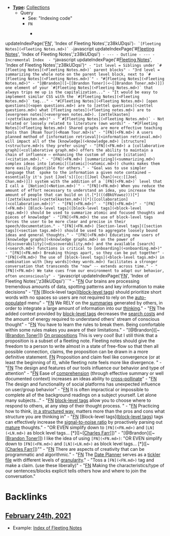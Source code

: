 - **[Type](<Type.md>):** [Collections](<Collections.md>)
    - Query
        - See: "Indexing code"
        - `FN`
            - ```javascript
updateIndexPage('[FN](<FN.md>)', 'Index of Fleeting Notes','z38kUDqsi')```
        - `[Fleeting Notes](<Fleeting Notes.md>)`
            - ```javascript
updateIndexPage('#[Fleeting Notes](<Fleeting Notes.md>)', 'Index of Fleeting Notes','z38kUDqsi')```
    - ---
    - Outline
    - ---
    - Incremental Index 
        - "```javascript
updateIndexPage('#[Fleeting Notes](<Fleeting Notes.md>)', 'Index of Fleeting Notes','z38kUDqsi')```"
        - "1st level = Siblings under `#[Fleeting Notes](<Fleeting Notes.md>)` parent blocks"
        - "3rd level = summarizing the whole note on the parent level block, next to `#[Fleeting Notes](<Fleeting Notes.md>)`"
        - "#[Fleeting Notes](<Fleeting Notes.md>)"
        - "[@Brandon]([~[[Brandon Toner](<~[[Brandon Toner.md>)]]) one element of your `#[Fleeting Notes](<Fleeting Notes.md>)` that always trips me up is the capitalization..."
        - "It would be easy to implement similar CSS with the `#[Fleeting Notes](<Fleeting Notes.md>)` tag..."
        - "#[Fleeting Notes](<Fleeting Notes.md>) [open questions](<open questions.md>) are to [zettel questions](<zettel questions.md>) what [fleeting notes](<fleeting notes.md>) are to [evergreen notes](<evergreen notes.md>). [zettelkasten](<zettelkasten.md>)"
        - "`#[Fleeting Notes](<Fleeting Notes.md>)` - Not related or loosely related to literature (own words)"
        - "#[Fleeting Notes](<Fleeting Notes.md>) Shared graphs are more effective teaching tools than [Roam Tour](<Roam Tour.md>)s"
        - "[FN](<FN.md>) A users planned method of [information retrieval](<information retrieval.md>) will impact all of the [knowledge](<knowledge.md>) [structure](<structure.md>)s they prefer using"
        - "[FN](<FN.md>) a [collaborative graph](<collaborative graph.md>) offers the ability to maintain a chain of influence — enhancing the custom of source [citation](<citation.md>)."
        - "[FN](<FN.md>) [summarizing](<summarizing.md>) complex ideas into [atomic]([atomic](<atomic.md>)) chunks makes them more easily digestible for others."
        - "Goal was to use simpler language that  spoke to the information a given note contained — essentially it's just [Joel's]([cc:[[Joel Chan](<cc:[[Joel Chan.md>)]]) system with the addition of a `[FN](<FN.md>)` level that I call a `[Notion](<Notion.md>)`"
        - "[FN](<FN.md>) When you reduce the amount of effort necessary to understand an idea, you increase the amount of people that can build on it.[*](((dBkUYuwoz)))[*]([zettelkasten](<zettelkasten.md>))[*]([collaboration](<collaboration.md>))"
        - "[FN](<FN.md>)"
        - "[FN](<FN.md>)"
        - "[FN](<FN.md>) [Block-level tags]([block-level tags](<block-level tags.md>)) should be used to summarize atomic and focused thoughts and pieces of knowledge"
        - "[FN](<FN.md>) the use of block-level tags forces the user to be more clear and precise in their speech/documentation."
        - "[FN](<FN.md>) [Section-level tags]([section tags](<section tags.md>)) should be used to aggregate loosely bound ideas and general thoughts."
        - "[FN](<FN.md>) Educating new users of [knowledge graphs](<knowledge graphs.md>) on the power of [discoverability](<discoverability.md>) and the available [search](<search.md>) functions is critical to [onboarding](<onboarding.md>)"
        - "[FN](<FN.md>) Breaking things apart, so they can be put together"
        - "[FN](<FN.md>) The use of [block-level tags](<block-level tags.md>) in combination with [key words](<key words.md>) facilitates a stronger conversation that transcends the "now" -- extends across time."
        - "[FN](<FN.md>) We take cues from our environment to adapt our behavior, often unconsciously"
        - "```javascript
updateIndexPage('[FN](<FN.md>)', 'Index of Fleeting Notes','z38kUDqsi')```"
        - "[FN](<FN.md>) Our brains are processing tremendous amounts of data, spotting patterns and key information to make decisions"
        - "[FN](<FN.md>) [Block-level tags]([block-level tags](<block-level tags.md>)) should prioritize short words with no spaces so users are not required to rely on the [auto-populate](<auto-populate.md>)d menu"
        - "[FN](<FN.md>) We RELY on the [summaries](<summaries.md>) generated by others, in order to integrate a large amount of information into our [thinking](<thinking.md>)."
        - "[FN](<FN.md>) The added context provided by [block-level tags](<block-level tags.md>) decreases the [search costs](<search costs.md>) and the amount of energy required to understand others' stream of conscious thought"
        - "[FN](<FN.md>) You have to learn the rules to break them. Being comfortable within some rules makes you aware of their limitations."
        - "[@Brandon]([~[[Brandon Toner](<~[[Brandon Toner.md>)]]) [On propositions](((TO6VRGI7D))) This is very cool! But I still think that a proposition is a subset of a fleeting note. Fleeting notes should give the freedom to a person to write almost in a state of free-flow so that then all possible connection, claims, the proposition can be drawn in a more definitive statement. [FN](<FN.md>) Proposition and claim feel like convergence (or at least the beginning of it), while fleeting note feels more like divergence. "
        - "[FN](<FN.md>) The design and features of our tools influence our behavior and type of attention"
        - "[FN](<FN.md>) Ease of [comprehension](<comprehension.md>) (through effective summary or well documented context) increases an ideas ability to [cross-pollinate]([cross-pollination](<cross-pollination.md>))"
        - "[FN](<FN.md>) The design and functionality of social platforms has unexpected influence on user/group behavior"
        - "[FN](<FN.md>) It is often impractical or impossible to complete all of the background readings on a subject yourself. Let alone many subjects..."
        - "[FN](<FN.md>) [block-level tags](<block-level tags.md>) allow you to choose where to respond to others, at any step of their thought process. "
        - "[FN](<FN.md>) Practicing how to think, [in a structured way](((Spljfcp-2))), matters more than the pros and cons what structure you are thinking in"
        - "[FN](<FN.md>) [Block-level tags]([block-level tags](<block-level tags.md>)) tags can effectively increase the [signal-to-noise ratio](<signal-to-noise ratio.md>) by proactively parsing out [mature]([maturity](<maturity.md>)) thoughts."
        - "OR EVEN simplify down to `[FN](<FN.md>)` and `[LN](<LN.md>)` as block level tags... [*]([~[[Charles Farr](<~[[Charles Farr.md>)]])"
        - "[@Brandon]([~[[Brandon Toner](<~[[Brandon Toner.md>)]]) I like the idea of using `[FN](<FN.md>)`: "OR EVEN simplify down to `[FN](<FN.md>)` and `[LN](<LN.md>)` as block level tags... [*]([~[[Charles Farr](<~[[Charles Farr.md>)]])""
        - "[FN](<FN.md>) There are aspects of creativity that can be programmatic and algorithmic."
        - "[FN](<FN.md>) The [Date Planner](<Date Planner.md>) serves as a [tickler file](<tickler file.md>) with different levels of [granularity](<granularity.md>)."
        - "Toss a `[FN](<FN.md>)` tag and make a claim. (use these liberally)"
        - "[FN](<FN.md>) Making the characteristics/type of our sentences/blocks explicit tells others how and where to join the conversation."

# Backlinks
## [February 24th, 2021](<February 24th, 2021.md>)
- Example: [Index of Fleeting Notes](<Index of Fleeting Notes.md>)

